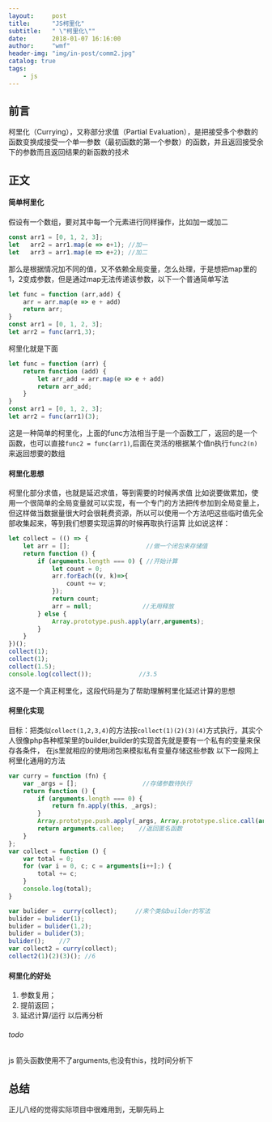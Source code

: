 ```yaml
---
layout:     post
title:      "JS柯里化"
subtitle:   " \"柯里化\""
date:       2018-01-07 16:16:00
author:     "wmf"
header-img: "img/in-post/comm2.jpg"
catalog: true
tags:
    - js
---
```


## 前言
柯里化（Currying），又称部分求值（Partial Evaluation），是把接受多个参数的函数变换成接受一个单一参数（最初函数的第一个参数）的函数，并且返回接受余下的参数而且返回结果的新函数的技术
## 正文
#### 简单柯里化
假设有一个数组，要对其中每一个元素进行同样操作，比如加一或加二
```js
const arr1 = [0, 1, 2, 3];
let   arr2 = arr1.map(e => e+1); //加一
let   arr3 = arr1.map(e => e+2); //加二
```
那么是根据情况加不同的值，又不依赖全局变量，怎么处理，于是想把map里的1，2变成参数，但是通过map无法传递该参数，以下一个普通简单写法
```js
let func = function (arr,add) {
    arr = arr.map(e => e + add)
    return arr;
}
const arr1 = [0, 1, 2, 3];
let arr2 = func(arr1,3);
```
柯里化就是下面

```js
let func = function (arr) {
    return function (add) {
        let arr_add = arr.map(e => e + add)
        return arr_add;
    }
}
const arr1 = [0, 1, 2, 3];
let arr2 = func(arr1)(3);
```
这是一种简单的柯里化，上面的func方法相当于是一个函数工厂，返回的是一个函数，也可以直接```func2 = func(arr1)```,后面在灵活的根据某个值n执行```func2(n)```来返回想要的数组
#### 柯里化思想
柯里化部分求值，也就是延迟求值，等到需要的时候再求值
比如说要做累加，使用一个很简单的全局变量就可以实现，有一个专门的方法把传参加到全局变量上，但这样做当数据量很大时会很耗费资源，所以可以使用一个方法吧这些临时值先全部收集起来，等到我们想要实现运算的时候再取执行运算
比如说这样：
```js
let collect = (() => {
    let arr = [];                     //做一个闭包来存储值
    return function () {
        if (arguments.length === 0) { //开始计算
            let count = 0;
            arr.forEach((v, k)=>{
                count += v;
            });
            return count;
            arr = null;              //无用释放
        } else {
            Array.prototype.push.apply(arr,arguments);
        }
    }
})();
collect(1);
collect(1);
collect(1.5);
console.log(collect());             //3.5
```
这不是一个真正柯里化，这段代码是为了帮助理解柯里化延迟计算的思想
#### 柯里化实现
目标：把类似```collect(1,2,3,4)```的方法按```collect(1)(2)(3)(4)```方式执行，其实个人很像php各种框架里的builder,builder的实现首先就是要有一个私有的变量来保存各条件， 在js里就相应的使用闭包来模拟私有变量存储这些参数
以下一段网上柯里化通用的方法
```js
var curry = function (fn) {
    var _args = [];                  //存储参数待执行
    return function () {
        if (arguments.length === 0) {
            return fn.apply(this, _args);
        }
        Array.prototype.push.apply(_args, Array.prototype.slice.call(arguments));
        return arguments.callee;    //返回匿名函数
    }
};
var collect = function () {
    var total = 0;
    for (var i = 0, c; c = arguments[i++];) {
        total += c;
    }
    console.log(total);
}
```
```js
var bulider =  curry(collect);     //来个类似builder的写法
bulider = bulider(1);
bulider = bulider(1,2);
bulider = bulider(3);
bulider();    //7
var collect2 = curry(collect);
collect2(1)(2)(3)(); //6
```
#### 柯里化的好处
1. 参数复用；
2. 提前返回；
3. 延迟计算/运行
以后再分析
###### todo
js 箭头函数使用不了arguments,也没有this，找时间分析下
## 总结
正儿八经的觉得实际项目中很难用到，无聊先码上


